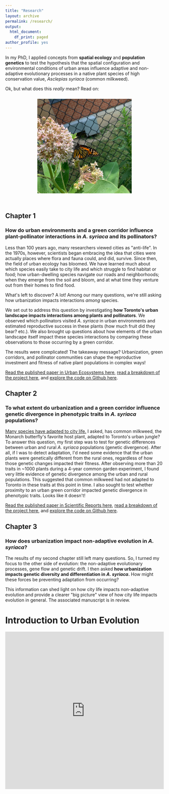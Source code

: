 ```yaml
---
title: "Research"
layout: archive
permalink: /research/
output:
  html_document:
    df_print: paged
author_profile: yes
---
```


In my PhD, I applied concepts from **spatial ecology** and **population genetics** to test the hypothesis that the spatial configuration and environmental conditions of urban areas influence adaptive and non-adaptive evolutionary processes in a native plant species of high conservation value, *Asclepias syriaca* (common milkweed).

Ok, but what does this *really* mean? Read on:

<div class="fade-in-image" style="text-align: center;">
  <img src="/images/square_mw.jpg" alt="Milkweed with Monarch butterfly in Toronto. PC: Vanessa Nhan" width="300" height="300" hspace="10" vspace="10">
</div>

<br />

## Chapter 1
### How do urban environments and a green corridor influence plant-pollinator interactions in *A. syriaca* and its pollinators?

Less than 100 years ago, many researchers viewed cities as "anti-life". In the 1970s, however, scientists began embracing the idea that cities were actually places where flora and fauna could, and did, survive. Since then, the field of urban ecology has bloomed. We have learned much about which species easily take to city life and which struggle to find habitat or food; how urban-dwelling species navigate our roads and neighborhoods; when they emerge from the soil and bloom, and at what time they venture out from their homes to find food.

What's left to discover? A lot! Among our many questions, we're still asking how urbanization impacts interactions *among* species.

We set out to address this question by investigating **how Toronto's urban landscape impacts interactions among plants and pollinators**. We observed which pollinators visited *A. syriaca* in urban environments and estimated reproductive success in these plants (how much fruit did they bear? etc.). We also brought up questions about how elements of the urban landscape itself impact these species interactions by comparing these observations to those occurring by a green corridor.

The results were complicated! The takeaway message? Urbanization, green corridors, and pollinator communities can shape the reproductive investment and fitness of native plant populations in complex ways!

[Read the published paper in Urban Ecosystems here](https://link.springer.com/article/10.1007/s11252-022-01278-9), [read a breakdown of the project here](https://twitter.com/SophieBreitbart/status/1572968593536458752), and [explore the code on Github here](https://github.com/sbreitbart/observ_study_phenotype).


## Chapter 2
### To what extent do urbanization and a green corridor influence genetic divergence in phenotypic traits in *A. syriaca* populations?

[Many species have adapted to city life.](https://urbanevolution-litc.com/?s=adaptation) I asked, has common milkweed, the Monarch butterfly's favorite host plant, adapted to Toronto's urban jungle? To answer this question, my first step was to test for genetic differences between urban and rural *A. syriaca* populations (genetic divergence). After all, if I was to detect adaptation, I'd need some evidence that the urban plants were genetically different from the rural ones, regardless of how those genetic changes impacted their fitness. After observing more than 20 traits in ~1000 plants during a 4-year common garden experiment, I found very little evidence of genetic divergence among the urban and rural populations. This suggested that common milkweed had not adapted to Toronto in these traits at this point in time. I also sought to test whether proximity to an urban green corridor impacted genetic divergence in phenotypic traits. Looks like it doesn't!

[Read the published paper in Scientific Reports here](https://www.nature.com/articles/s41598-023-47524-8), [read a breakdown of the project here](https://fosstodon.org/@sbreitbart/111522494188075103), and [explore the code on Github here](https://github.com/sbreitbart/urban_genetic_divergence).
  
  
## Chapter 3
### How does urbanization impact non-adaptive evolution in *A. syriaca*?

The results of my second chapter still left many questions. So, I turned my focus to the other side of evolution: the non-adaptive evolutionary processes, gene flow and genetic drift. I then asked **how urbanization impacts genetic diversity and differentiation in *A. syriaca*.** How might these forces be preventing adaptation from occurring?

This information can shed light on how city life impacts non-adaptive evolution and provide a clearer "big picture" view of how city life impacts evolution in general. The associated manuscript is in review.

# Introduction to Urban Evolution

<iframe src="https://storymaps.arcgis.com/stories/446efee44f8d49578d3c62bfe2c25fc1" width="100%" height="500px" frameborder="0" allowfullscreen allow="geolocation"></iframe>
